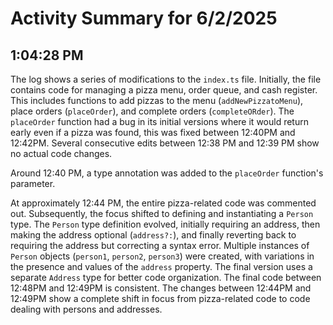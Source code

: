 # Activity Summary for 6/2/2025

## 1:04:28 PM
The log shows a series of modifications to the `index.ts` file.  Initially, the file contains code for managing a pizza menu, order queue, and cash register.  This includes functions to add pizzas to the menu (`addNewPizzatoMenu`), place orders (`placeOrder`), and complete orders (`completeORder`).  The `placeOrder` function had a bug in its initial versions where it would return early even if a pizza was found, this was fixed between 12:40PM and 12:42PM. Several consecutive edits between 12:38 PM and 12:39 PM show no actual code changes.

Around 12:40 PM, a type annotation was added to the `placeOrder` function's parameter.

At approximately 12:44 PM, the entire pizza-related code was commented out. Subsequently, the focus shifted to defining and instantiating a `Person` type.  The `Person` type definition evolved, initially requiring an address, then making the address optional (`address?:`),  and finally reverting back to requiring the address but correcting a syntax error. Multiple instances of `Person` objects (`person1`, `person2`, `person3`) were created, with variations in the presence and values of the `address` property.  The final version uses a separate `Address` type for better code organization.  The final code between 12:48PM and 12:49PM is consistent.  The changes between 12:44PM and 12:49PM show a complete shift in focus from pizza-related code to code dealing with persons and addresses.
